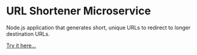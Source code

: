 # URL Shortener Microservice

Node.js application that generates short, unique URLs to redirect to longer destination URLs.

[Try it here...]()